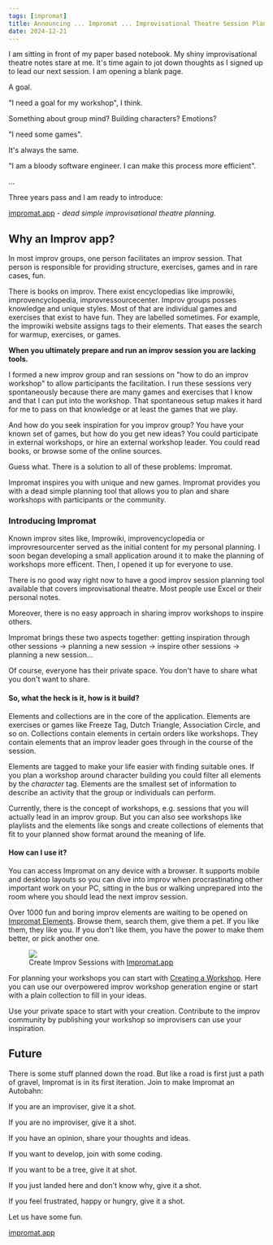 ```yaml
---
tags: [impromat]
title: Announcing ... Impromat ... Improvisational Theatre Session Planning
date: 2024-12-21
---
```


I am sitting in front of my paper based notebook. My shiny improvisational theatre notes stare at me. It's time again to jot down thoughts as I signed up to lead our next session. I am opening a blank page.

A goal.

"I need a goal for my workshop", I think.

Something about group mind? Building characters? Emotions?

"I need some games".

It's always the same.

"I am a bloody software engineer. I can make this process more efficient".

...

Three years pass and I am ready to introduce:

[impromat.app](https://impromat.app) - _dead simple improvisational theatre planning._

## Why an Improv app?

In most improv groups, one person facilitates an improv session. That person is responsible for providing structure, exercises, games and in rare cases, fun.

There is books on improv. There exist encyclopedias like improwiki, improvencyclopedia, improvressourcecenter. Improv groups posses knowledge and unique styles. Most of that are individual games and exercises that exist to have fun. They are labelled sometimes. For example, the improwiki website assigns tags to their elements. That eases the search for warmup, exercises, or games.

**When you ultimately prepare and run an improv session you are lacking tools.**

I formed a new improv group and ran sessions on "how to do an improv workshop" to allow participants the facilitation. I run these sessions very spontaneously because there are many games and exercises that I know and that I can put into the workshop. That spontaneous setup makes it hard for me to pass on that knowledge or at least the games that we play.

And how do you seek inspiration for you improv group? You have your known set of games, but how do you get new ideas? You could participate in external workshops, or hire an external workshop leader. You could read books, or browse some of the online sources.

Guess what. There is a solution to all of these problems: Impromat.

Impromat inspires you with unique and new games. Impromat provides you with a dead simple planning tool that allows you to plan and share workshops with participants or the community.

### Introducing Impromat

Known improv sites like, Improwiki, improvencyclopedia or improvresourcenter served as the initial content for my personal planning. I soon began developing a small application around it to make the planning of workshops more efficent. Then, I opened it up for everyone to use.

There is no good way right now to have a good improv session planning tool available that covers improvisational theatre. Most people use Excel or their personal notes.

Moreover, there is no easy approach in sharing improv workshops to inspire others.

Impromat brings these two aspects together: getting inspiration through other sessions -> planning a new session -> inspire other sessions -> planning a new session...

Of course, everyone has their private space. You don't have to share what you don't want to share.

#### So, what the heck is it, how is it build?

Elements and collections are in the core of the application. Elements are exercises or games like Freeze Tag, Dutch Triangle, Association Circle, and so on. Collections contain elements in certain orders like workshops. They contain elements that an improv leader goes through in the course of the session.

Elements are tagged to make your life easier with finding suitable ones. If you plan a workshop around character building you could filter all elements by the _character_ tag. Elements are the smallest set of information to describe an activity that the group or individuals can perform.

Currently, there is the concept of workshops, e.g. sessions that you will actually lead in an improv group. But you can also see workshops like playlists and the elements like songs and create collections of elements that fit to your planned show format around the meaning of life.

#### How can I use it?

You can access Impromat on any device with a browser. It supports mobile and desktop layouts so you can dive into improv when procrastinating other important work on your PC, sitting in the bus or walking unprepared into the room where you should lead the next improv session.

Over 1000 fun and boring improv elements are waiting to be opened on [Impromat Elements](https://impromat.app/elements). Browse them, search them, give them a pet. If you like them, they like you. If you don't like them, you have the power to make them better, or pick another one.

<figure>
  <a href="../images/2024-12-21-Impromat.app-screenshot">
    <img src="../images/2024-12-21-Impromat.app-screenshot" class="responsive-image">
  </a>
  <figcaption>Create Improv Sessions with <a href="https://impromat.app">Impromat.app</a></figcaption>
</figure>

For planning your workshops you can start with [Creating a Workshop](https://impromat.app/workshops/create). Here you can use our overpowered improv workshop generation engine or start with a plain collection to fill in your ideas.

Use your private space to start with your creation. Contribute to the improv community by publishing your workshop so improvisers can use your inspiration.

## Future

There is some stuff planned down the road. But like a road is first just a path of gravel, Impromat is in its first iteration. Join to make Impromat an Autobahn:

If you are an improviser, give it a shot.

If you are no improviser, give it a shot.

If you have an opinion, share your thoughts and ideas.

If you want to develop, join with some coding.

If you want to be a tree, give it at shot.

If you just landed here and don't know why, give it a shot.

If you feel frustrated, happy or hungry, give it a shot.

Let us have some fun.

[impromat.app](https://impromat.app)
